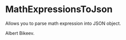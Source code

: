 MathExpressionsToJson
=====================

Allows you to parse math expression into JSON object.

Albert Bikeev.
